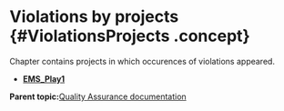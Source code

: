 # Violations by projects {#ViolationsProjects .concept}

Chapter contains projects in which occurences of violations appeared.

-   **[EMS\_Play1](../../qa/projects/EMS_Play1.md)**  


**Parent topic:**[Quality Assurance documentation](../../qa/qa.md)

